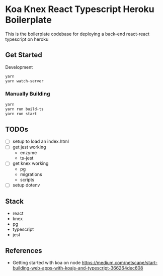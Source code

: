 # Koa Knex React Typescript Heroku Boilerplate

This is the boilerplate codebase for deploying a back-end react-react typescript on heroku

## Get Started

Development
```zsh
yarn
yarn watch-server
```

### Manually Building
```zsh
yarn
yarn run build-ts
yarn run start
```

## TODOs

- [ ] setup to load an index.html
- [ ] get jest working
  - enzyme
  - ts-jest
- [ ] get knex working
  - pg
  - migrations
  - scripts
- [ ] setup dotenv

## Stack

- react
- knex
- pg
- typescript
- jest

## References

- Getting started with koa on node https://medium.com/netscape/start-building-web-apps-with-koajs-and-typescript-366264dec608

